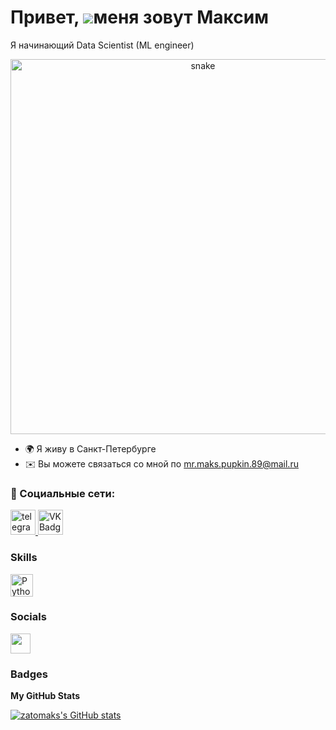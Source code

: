 Привет, ![](https://user-images.githubusercontent.com/18350557/176309783-0785949b-9127-417c-8b55-ab5a4333674e.gif)меня зовут Максим
===================================================================================================================================

Я начинающий Data Scientist (ML engineer)

<p align="center">
 <img width="600" src="assets/github-snake.svg" alt="snake"/>
</p>


* 🌍 Я живу в Санкт-Петербурге
* ✉️ Вы можете связаться со мной по [mr.maks.pupkin.89@mail.ru](mailto:mr.maks.pupkin.89@mail.ru)

### 🤝 Социальные сети:
<a href="https://t.me/Zatomaks" target="_blank">
      <img src="https://cdn-icons-png.flaticon.com/512/2111/2111646.png" width="40" height="40" alt="telegram group" />
    </a>
<a href="https://vk.com/tda36z" target="_blank">
      <img src="https://cdn-icons-png.flaticon.com/512/145/145813.png" width="40" height="40" alt="VK Badge"/>
    </a>

### Skills


<p align="left">
<a href="https://www.python.org/" target="_blank" rel="noreferrer"><img src="https://raw.githubusercontent.com/danielcranney/readme-generator/main/public/icons/skills/python-colored.svg" width="36" height="36" alt="Python" /></a>
</p>


### Socials

<p align="left"> <a href="https://www.github.com/zatomaks" target="_blank" rel="noreferrer"> <picture> <source media="(prefers-color-scheme: dark)" srcset="https://raw.githubusercontent.com/danielcranney/readme-generator/main/public/icons/socials/github-dark.svg" /> <source media="(prefers-color-scheme: light)" srcset="https://raw.githubusercontent.com/danielcranney/readme-generator/main/public/icons/socials/github.svg" /> <img src="https://raw.githubusercontent.com/danielcranney/readme-generator/main/public/icons/socials/github.svg" width="32" height="32" /> </picture> </a></p>

### Badges

<b>My GitHub Stats</b>

<a href="http://www.github.com/zatomaks"><img src="https://github-readme-stats.vercel.app/api?username=zatomaks&show_icons=true&hide=&title_color=facc15&text_color=000000&icon_color=facc15&bg_color=134e4a&hide_border=true&show_icons=true" alt="zatomaks's GitHub stats" /></a>
